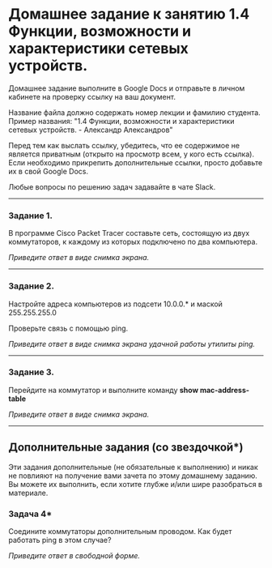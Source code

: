 # Домашнее задание к занятию 1.4 Функции, возможности и характеристики сетевых устройств.

Домашнее задание выполните в Google Docs и отправьте в личном кабинете на проверку ссылку на ваш документ.

Название файла должно содержать номер лекции и фамилию студента. Пример названия: "1.4 Функции, возможности и характеристики сетевых устройств. - Александр Александров"

Перед тем как выслать ссылку, убедитесь, что ее содержимое не является приватным (открыто на просмотр всем, у кого есть ссылка). Если необходимо прикрепить дополнительные ссылки, просто добавьте их в свой Google Docs.

Любые вопросы по решению задач задавайте в чате Slack.

------

### Задание 1.

В программе Cisco Packet Tracer составьте сеть, состоящую из двух коммутаторов, к каждому из которых подключено по два компьютера.

*Приведите ответ в виде снимка экрана.*

------

### Задание 2.

Настройте адреса компьютеров из подсети 10.0.0.* и маской 255.255.255.0

Проверьте связь с помощью ping.

*Приведите ответ в виде снимка экрана удачной работы утилиты ping.*

------

### Задание 3.

Перейдите на коммутатор и выполните команду **show mac-address-table**

*Приведите ответ в виде снимка экрана.*

------

## Дополнительные задания (со звездочкой*)

Эти задания дополнительные (не обязательные к выполнению) и никак не повлияют на получение вами зачета по этому домашнему заданию. Вы можете их выполнить, если хотите глубже и/или шире разобраться в материале.

### Задача 4*

Соедините коммутаторы дополнительным проводом. Как будет работать ping в этом случае?

*Приведите ответ в свободной форме.*

